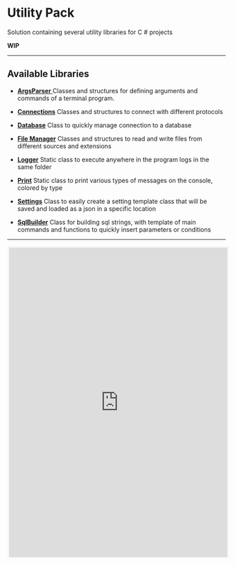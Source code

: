 # Utility Pack

Solution containing several utility libraries for C # projects

**WIP**

---------------------------


## Available Libraries 

- [**ArgsParser** ](https://github.com/MrSimsure/UtilityPackSharp/blob/main/src/ArgsParser/README.md)
Classes and structures for defining arguments and commands of a terminal program.

- [**Connections**](https://github.com/MrSimsure/UtilityPackSharp/blob/main/src/Connections/README.md)
Classes and structures to connect with different protocols 

- [**Database**](https://github.com/MrSimsure/UtilityPackSharp/blob/main/src/Database/README.md)
Class to quickly manage connection to a database

- [**File Manager**](https://github.com/MrSimsure/UtilityPackSharp/blob/main/src/FileManager/README.md)
Classes and structures to read and write files from different sources and extensions

- [**Logger**](https://github.com/MrSimsure/UtilityPackSharp/blob/main/src/Logger/README.md)
Static class to execute anywhere in the program logs in the same folder

- [**Print**](https://github.com/MrSimsure/UtilityPackSharp/blob/main/src/Print/README.md)
Static class to print various types of messages on the console, colored by type

- [**Settings**](https://github.com/MrSimsure/UtilityPackSharp/blob/main/src/Settings/README.md)
Class to easily create a setting template class that will be saved and loaded as a json in a specific location

- [**SqlBuilder**](https://github.com/MrSimsure/UtilityPackSharp/blob/main/src/SqlBuilder/README.md)
Class for building sql strings, with template of main commands and functions to quickly insert parameters or conditions


---------------------------

<iframe id='kofiframe' src='https://ko-fi.com/simsure/?hidefeed=true&widget=true&embed=true&preview=true' style='border:none;width:100%;padding:4px;background:#f9f9f9;' height='712' title='simsure'></iframe>
